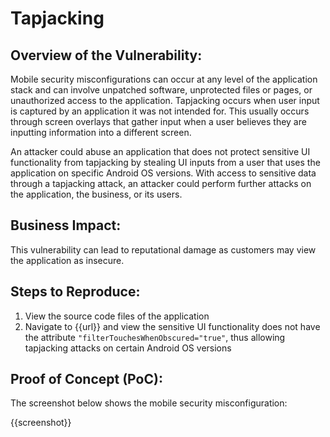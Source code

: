 # Tapjacking

## Overview of the Vulnerability:

Mobile security misconfigurations can occur at any level of the application stack and can involve unpatched software, unprotected files or pages, or unauthorized access to the application. Tapjacking occurs when user input is captured by an application it was not intended for. This usually occurs through screen overlays that gather input when a user believes they are inputting information into a different screen.

An attacker could abuse an application that does not protect sensitive UI functionality from tapjacking by stealing UI inputs from a user that uses the application on specific Android OS versions. With access to sensitive data through a tapjacking attack, an attacker could perform further attacks on the application, the business, or its users.

## Business Impact:

This vulnerability can lead to reputational damage as customers may view the application as insecure.

## Steps to Reproduce:

1. View the source code files of the application
1. Navigate to {{url}} and view the sensitive UI functionality does not have the attribute `"filterTouchesWhenObscured="true"`, thus allowing tapjacking attacks on certain Android OS versions

## Proof of Concept (PoC):

The screenshot below shows the mobile security misconfiguration:

{{screenshot}}
